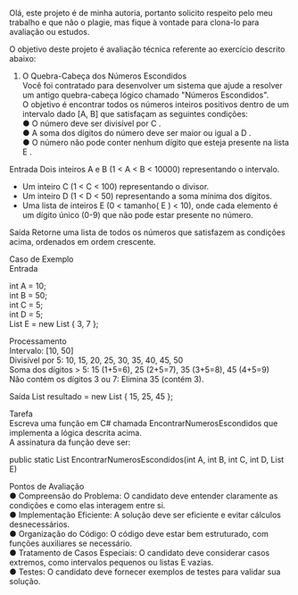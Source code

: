 Olá, este projeto é de minha autoria, portanto solicito respeito pelo meu trabalho e que não o plagie, mas fique à vontade para clona-lo para avaliação ou estudos.  
  
O objetivo deste projeto é avaliação técnica referente ao exercício descrito abaixo:  
  
1. O Quebra-Cabeça dos Números Escondidos   
Você foi contratado para desenvolver um sistema que ajude a resolver um antigo quebra-cabeça lógico chamado "Números Escondidos".  
O objetivo é encontrar todos os números inteiros positivos dentro de um intervalo dado [A, B] que satisfaçam as seguintes condições:  
● O número deve ser divisível por  C .   
● A soma dos dígitos do número deve ser maior ou igual a  D .   
● O número não pode conter nenhum dígito que esteja presente na lista  E .
   
Entrada 
Dois inteiros  A  e  B  (1 <  A  <  B  < 10000) representando o intervalo.   
- Um inteiro  C  (1 <  C  < 100) representando o divisor.  
- Um inteiro  D  (1 <  D  < 50) representando a soma mínima dos dígitos.  
- Uma lista de inteiros  E  (0 < tamanho(  E  ) < 10), onde cada elemento é 
um dígito único (0-9) que não pode estar presente no número.   
  
Saída 
Retorne uma lista de todos os números que satisfazem as condições acima, ordenados em ordem crescente.   
  
Caso de Exemplo   
Entrada     

int A = 10;   
int B = 50;  
int C = 5;   
int D = 5;   
List<int> E = new List<int> { 3, 7 };   
  
Processamento    
Intervalo: [10, 50]   
Divisível por 5: 10, 15, 20, 25, 30, 35, 40, 45, 50   
Soma dos dígitos > 5: 15 (1+5=6), 25 (2+5=7), 35 (3+5=8), 45 (4+5=9)   
Não contém os dígitos 3 ou 7: Elimina 35 (contém 3).   
  
Saída 
List<int> resultado = new List<int> { 15, 25, 45 };  

Tarefa   
Escreva uma função em C# chamada EncontrarNumerosEscondidos que implementa a lógica descrita acima.   
A assinatura da função deve ser:     
 
public static List<int> EncontrarNumerosEscondidos(int A, int B, int C, int D, List<int> E)  

Pontos de Avaliação   
● Compreensão do Problema: O candidato deve entender claramente as condições e como elas interagem entre si.   
● Implementação Eficiente: A solução deve ser eficiente e evitar cálculos desnecessários.    
● Organização do Código: O código deve estar bem estruturado, com funções auxiliares se necessário.   
● Tratamento de Casos Especiais: O candidato deve considerar casos extremos, como intervalos pequenos ou listas E vazias.   
● Testes: O candidato deve fornecer exemplos de testes para validar sua solução.   
